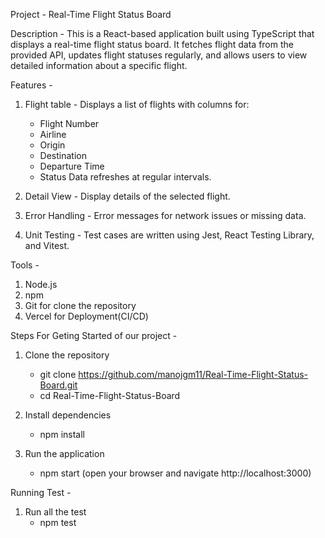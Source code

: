 Project - Real-Time Flight Status Board

Description - This is a React-based application built using TypeScript that displays a real-time flight status board. It fetches flight data from the provided API, updates flight statuses regularly, and allows users to view detailed information about a specific flight.

Features -
1) Flight table - 
    Displays a list of flights with columns for:
    - Flight Number
    - Airline
    - Origin
    - Destination
    - Departure Time 
    - Status
    Data refreshes at regular intervals.

2) Detail View - 
    Display details of the selected flight.

3) Error Handling - 
    Error messages for network issues or missing data.

4) Unit Testing - 
    Test cases are written using Jest, React Testing Library, and Vitest.

Tools -
1) Node.js
2) npm
3) Git for clone the repository
4) Vercel for Deployment(CI/CD)

Steps For Geting Started of our project - 
1) Clone the repository
    - git clone https://github.com/manojgm11/Real-Time-Flight-Status-Board.git
    - cd Real-Time-Flight-Status-Board

2) Install dependencies 
    - npm install

3) Run the application
    - npm start (open your browser and navigate http://localhost:3000)

Running Test -
1) Run all the test
    - npm test





